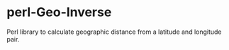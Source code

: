 # perl-Geo-Inverse
Perl library to calculate geographic distance from a latitude and longitude pair.
